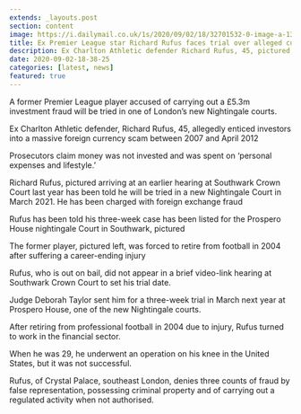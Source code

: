```yaml
---
extends: _layouts.post
section: content
image: https://i.dailymail.co.uk/1s/2020/09/02/18/32701532-0-image-a-13_1599068126135.jpg 
title: Ex Premier League star Richard Rufus faces trial over alleged currency fraud 
description: Ex Charlton Athletic defender Richard Rufus, 45, pictured, from Crystal Palace in London will stand trial at a new Nightingale court in Southwark in March 2021. 
date: 2020-09-02-18-38-25 
categories: [latest, news] 
featured: true 
--- 
```

A former Premier League player accused of carrying out a £5.3m investment fraud will be tried in one of London’s new Nightingale courts.

Ex Charlton Athletic defender, Richard Rufus, 45, allegedly enticed investors into a massive foreign currency scam between 2007 and April 2012

Prosecutors claim money was not invested and was spent on ‘personal expenses and lifestyle.’

Richard Rufus, pictured arriving at an earlier hearing at Southwark Crown Court last year has been told he will be tried in a new Nightingale Court in March 2021. He has been charged with foreign exchange fraud

Rufus has been told his three-week case has been listed for the Prospero House nightingale Court in Southwark, pictured

The former player, pictured left, was forced to retire from football in 2004 after suffering a career-ending injury

Rufus, who is out on bail, did not appear in a brief video-link hearing at Southwark Crown Court to set his trial date.

Judge Deborah Taylor sent him for a three-week trial in March next year at Prospero House, one of the new Nightingale courts.

After retiring from professional football in 2004 due to injury, Rufus turned to work in the financial sector.

When he was 29, he underwent an operation on his knee in the United States, but it was not successful.

Rufus, of Crystal Palace, southeast London, denies three counts of fraud by false representation, possessing criminal property and of carrying out a regulated activity when not authorised.

